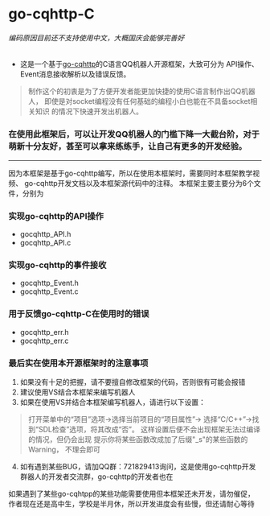 # go-cqhttp-C
###### 编码原因目前还不支持使用中文，大概国庆会能够完善好
* 这是一个基于[go-cqhttp](https://github.com/Mrs4s/go-cqhttp)的C语言QQ机器人开源框架，大致可分为 API操作、
Event消息接收解析以及错误反馈。
> 制作这个的初衷是为了方便开发者能更加快捷的使用C语言制作出QQ机器人，
即使是对socket编程没有任何基础的编程小白也能在不具备socket相关知识
的情况下快速开发出机器人。

### 在使用此框架后，可以让开发QQ机器人的门槛下降一大截台阶，对于萌新十分友好，甚至可以拿来练练手，让自己有更多的开发经验。

***

因为本框架是基于go-cqhttp编写，所以在使用本框架时，需要同时本框架教学视频、
go-cqhttp开发文档以及本框架源代码中的注释。
本框架主要主要分为6个文件，分别为
### 实现go-cqhttp的API操作
* gocqhttp_API.h
* gocqhttp_API.c

### 实现go-cqhttp的事件接收
* gocqhttp_Event.h
* gocqhttp_Event.c

### 用于反馈go-cqhttp-C在使用时的错误
* gocqhttp_err.h
* gocqhttp_err.c

 ### 最后实在使用本开源框架时的注意事项
1.  如果没有十足的把握，请不要擅自修改框架的代码，否则很有可能会报错
2.  建议使用VS结合本框架来编写机器人
3.  如果在使用VS并结合本框架编写机器人，请进行以下设置：
> 打开菜单中的“项目”选项->选择当前项目的“项目属性”->
选择“C/C++”->找到“SDL检查”选项，将其改成“否”。
这样设置后便不会出现框架无法过编译的情况，但仍会出现
提示你将某些函数改成加了后缀"_s"的某些函数的Warning，
不理会即可
4. 如有遇到某些BUG，请加QQ群：721829413询问，这是使用go-cqhttp开发群器人的开发者交流群，go-cqhttp的开发者也在

如果遇到了某些go-cqhtpp的某些功能需要使用但本框架还未开发，请勿催促，
作者现在还是高中生，学校是半月休，所以开发进度会有些慢，但还请耐心等待
